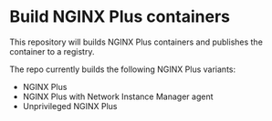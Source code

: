 # Build NGINX Plus containers

This repository will builds NGINX Plus containers and publishes the container to a registry.

The repo currently builds the following NGINX Plus variants:

- NGINX Plus
- NGINX Plus with Network Instance Manager agent
- Unprivileged NGINX Plus
